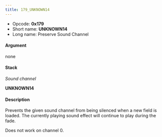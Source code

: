 ```yaml
---
title: 179_UNKNOWN14
---
```


-   Opcode: **0x179**
-   Short name: **UNKNOWN14**
-   Long name: Preserve Sound Channel

#### Argument

none

#### Stack

  
*Sound channel*

**UNKNOWN14**

#### Description

Prevents the given sound channel from being silenced when a new field is loaded. The currently playing sound effect will continue to play during the fade.

Does not work on channel 0.
